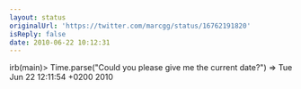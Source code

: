 ```yaml
---
layout: status
originalUrl: 'https://twitter.com/marcgg/status/16762191820'
isReply: false
date: 2010-06-22 10:12:31
---
```


irb(main)&gt; Time.parse("Could you please give me the current date?")
=&gt; Tue Jun 22 12:11:54 +0200 2010
